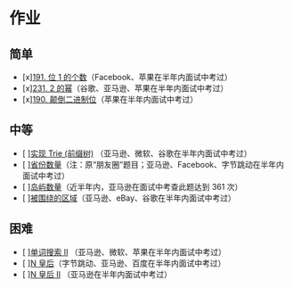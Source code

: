 # 作业

## 简单

* [x][191. 位 1 的个数](https://leetcode-cn.com/problems/number-of-1-bits/)（Facebook、苹果在半年内面试中考过）
* [x][231. 2 的幂](https://leetcode-cn.com/problems/power-of-two/)（谷歌、亚马逊、苹果在半年内面试中考过）
* [x][190. 颠倒二进制位](https://leetcode-cn.com/problems/reverse-bits/)（苹果在半年内面试中考过）

## 中等

* [ ][实现 Trie (前缀树)](https://leetcode-cn.com/problems/implement-trie-prefix-tree/#/description) （亚马逊、微软、谷歌在半年内面试中考过）
* [ ][省份数量](https://leetcode-cn.com/problems/number-of-provinces/)（注：原“朋友圈”题目；亚马逊、Facebook、字节跳动在半年内面试中考过）
* [ ][岛屿数量](https://leetcode-cn.com/problems/number-of-islands/)（近半年内，亚马逊在面试中考查此题达到 361 次）
* [ ][被围绕的区域](https://leetcode-cn.com/problems/surrounded-regions/)（亚马逊、eBay、谷歌在半年内面试中考过）

## 困难

* [ ][单词搜索 II](https://leetcode-cn.com/problems/word-search-ii/) （亚马逊、微软、苹果在半年内面试中考过）
* [ ][N 皇后](https://leetcode-cn.com/problems/n-queens/description/)（字节跳动、亚马逊、百度在半年内面试中考过）
* [ ][N 皇后 II](https://leetcode-cn.com/problems/n-queens-ii/description/) （亚马逊在半年内面试中考过）
